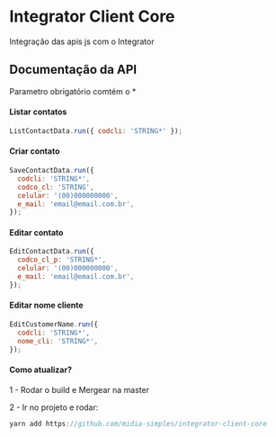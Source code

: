 # Integrator Client Core

Integração das apis js com o Integrator

## Documentação da API

Parametro obrigatório comtém o \*

#### Listar contatos

```js
ListContactData.run({ codcli: 'STRING*' });
```

#### Criar contato

```js
SaveContactData.run({
  codcli: 'STRING*',
  codco_cl: 'STRING',
  celular: '(00)000000000',
  e_mail: 'email@email.com.br',
});
```

#### Editar contato

```js
EditContactData.run({
  codco_cl_p: 'STRING*',
  celular: '(00)000000000',
  e_mail: 'email@email.com.br',
});
```

#### Editar nome cliente

```js
EditCustomerName.run({
  codcli: 'STRING*',
  nome_cli: 'STRING*',
});
```

#### Como atualizar?

1 - Rodar o build e Mergear na master

2 - Ir no projeto e rodar:

```js
yarn add https://github.com/midia-simples/integrator-client-core
```

